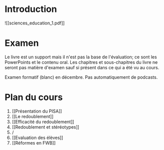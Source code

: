 # Introduction
![[sciences_education_1.pdf]]

# Examen 
Le livre est un support mais il n'est pas la base de l'évaluation; ce sont les PowerPoints et le contenu oral. Les chapitres et sous-chapitres du livre ne seront pas matière d'examen sauf si présent dans ce qui a été vu au cours.

Examen formatif (blanc) en décembre.
Pas automatiquement de podcasts.

# Plan du cours
1. [[Présentation du PISA]]
2. [[Le redoublement]]
3. [[Efficacité du redoublement]]
4. [[Redoublement et stéréotypes]]
5. /
6. [[Evaluation des élèves]]
7. [[Réformes en FWB]]

